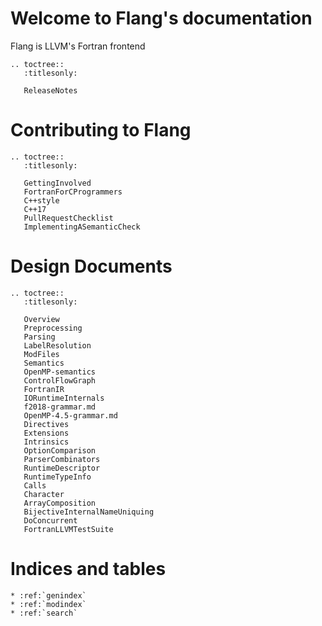 # Welcome to Flang's documentation

Flang is LLVM's Fortran frontend

```eval_rst
.. toctree::
   :titlesonly:

   ReleaseNotes
```

# Contributing to Flang

```eval_rst
.. toctree::
   :titlesonly:

   GettingInvolved
   FortranForCProgrammers
   C++style
   C++17
   PullRequestChecklist
   ImplementingASemanticCheck
```

# Design Documents

```eval_rst
.. toctree::
   :titlesonly:

   Overview
   Preprocessing
   Parsing
   LabelResolution
   ModFiles
   Semantics
   OpenMP-semantics
   ControlFlowGraph
   FortranIR
   IORuntimeInternals
   f2018-grammar.md
   OpenMP-4.5-grammar.md
   Directives
   Extensions
   Intrinsics
   OptionComparison
   ParserCombinators
   RuntimeDescriptor
   RuntimeTypeInfo
   Calls
   Character
   ArrayComposition
   BijectiveInternalNameUniquing
   DoConcurrent
   FortranLLVMTestSuite
```

# Indices and tables

```eval_rst
* :ref:`genindex`
* :ref:`modindex`
* :ref:`search`
```

